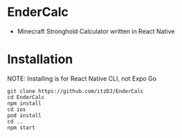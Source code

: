# EnderCalc

- Minecraft Stronghold Calculator written in React Native

# Installation

NOTE: Installing is for React Native CLI, not Expo Go

```shell
git clone https://github.com/itzDJ/EnderCalc
cd EnderCalc
npm install
cd ios
pod install
cd ..
npm start
```

